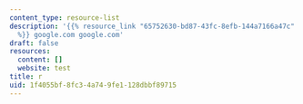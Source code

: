 ```yaml
---
content_type: resource-list
description: '{{% resource_link "65752630-bd87-43fc-8efb-144a7166a47c" "google.com"
  %}} google.com google.com'
draft: false
resources:
  content: []
  website: test
title: r
uid: 1f4055bf-8fc3-4a74-9fe1-128dbbf89715
---
```

